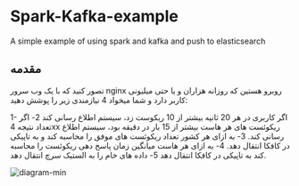 # Spark-Kafka-example
A simple example of using spark and kafka and push to elasticsearch


## مقدمه
تصور کنید که با یک وب سرور nginx روبرو هستین که روزانه هزاران و یا حتی میلیونی کاربر دارد و شما میخواد 4 نیازمندی زیر را پوشش دهید:

1- اگر کاربری در هر 20 ثانیه بیشتر از 10 ریکوست زد، سیستم اطلاع رسانی کند
2- اگر تعداد نتیجه 4xx ریکوئست های هر هاست بیشتر از 15 بار در دقیقه بود، سیستم اطلاع رسانی کند.
3- به ازای هر کشور تعداد ریکوئست های موفق را محاسبه کند و به تاپیکی در کافکا انتقال دهد.
4- به ازای هر هاست میانگین زمان پاسخ دهی ریکوئست را محاسبه کند به تاپیکی در کافکا انتقال دهد
5- داده های خام را به الستیک سرچ انتقال دهد.

![diagram-min](https://github.com/aliSadegh/Spark-Kafka-example/assets/24531562/307d453b-cef1-400c-8617-c415cdf8b775)
